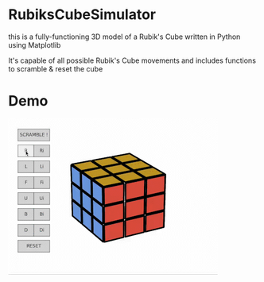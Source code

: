 # RubiksCubeSimulator

this is a fully-functioning 3D model of a Rubik's Cube written in Python using Matplotlib

It's capable of all possible Rubik's Cube movements and includes functions to scramble & reset the cube

# Demo

![](https://github.com/c-w-a/RubiksCubeSimulator/blob/main/rubikscube.gif)
